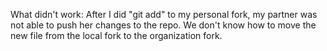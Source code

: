 What didn't work:
After I did "git add" to my personal fork, my partner was not able to push her changes to the repo.
We don't know how to move the new file from the local fork to the organization fork.
